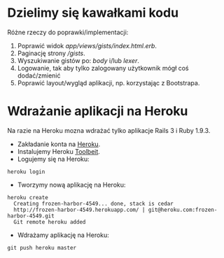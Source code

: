 # Dzielimy się kawałkami kodu

Różne rzeczy do poprawki/implementacji:

1. Poprawić widok *app/views/gists/index.html.erb*.
2. Paginację strony */gists*.
3. Wyszukiwanie gistów po: *body* i/lub *lexer*.
4. Logowanie, tak aby tylko zalogowany użytkownik
   mógł coś dodać/zmienić
5. Poprawić layout/wygląd aplikacji, np.
   korzystając z Bootstrapa.


# Wdrażanie aplikacji na Heroku

Na razie na Heroku mozna wdrażać tylko aplikacje
Rails 3 i Ruby 1.9.3.

- Zakładanie konta na [Heroku](http://www.heroku.com/).
- Instalujemy Heroku [Toolbeit](https://toolbelt.heroku.com/).
- Logujemy się na Heroku:

```
heroku login
```
- Tworzymy nową aplikację na Heroku:

```
heroku create
  Creating frozen-harbor-4549... done, stack is cedar
  http://frozen-harbor-4549.herokuapp.com/ | git@heroku.com:frozen-harbor-4549.git
  Git remote heroku added
```
- Wdrażamy aplikację na Heroku:

```
git push heroku master
```

